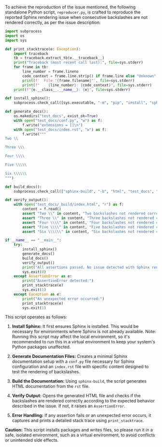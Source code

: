 To achieve the reproduction of the issue mentioned, the following standalone Python script, `reproducer.py`, is crafted to reproduce the reported Sphinx rendering issue when consecutive backslashes are not rendered correctly, as per the issue description:

```python
import subprocess
import os
import sys

def print_stacktrace(e: Exception):
    import traceback
    tb = traceback.extract_tb(e.__traceback__)
    print("Traceback (most recent call last):", file=sys.stderr)
    for frame in tb:
        line_number = frame.lineno
        code_context = frame.line.strip() if frame.line else "Unknown"
        print(f'  File "{frame.filename}"', file=sys.stderr)
        print(f"    {line_number}: {code_context}", file=sys.stderr)
    print(f"{e.__class__.__name__}: {e}", file=sys.stderr)

def install_sphinx():
    subprocess.check_call([sys.executable, "-m", "pip", "install", "sphinx"])

def generate_docs():
    os.makedirs("test_docs", exist_ok=True)
    with open("test_docs/conf.py", "w") as f:
        f.write("extensions = []\n")
    with open("test_docs/index.rst", "w") as f:
        f.write("""
Two \\

Three \\\

Four \\\\

Five \\\\\

Six \\\\\\
""")

def build_docs():
    subprocess.check_call(["sphinx-build", "-b", "html", "test_docs", "test_docs/_build"])

def verify_output():
    with open("test_docs/_build/index.html", "r") as f:
        content = f.read()
        assert "Two \\" in content, "Two backslashes not rendered correctly"
        assert "Three \\" in content, "Three backslashes not rendered correctly"
        assert "Four \\\\" in content, "Four backslashes not rendered correctly"
        assert "Five \\\\" in content, "Five backslashes not rendered correctly"
        assert "Six \\\\\\" in content, "Six backslashes not rendered correctly"

if __name__ == "__main__":
    try:
        install_sphinx()
        generate_docs()
        build_docs()
        verify_output()
        print("All assertions passed. No issue detected with Sphinx rendering.")
        sys.exit(0)
    except AssertionError as e:
        print("AssertionError detected:")
        print_stacktrace(e)
        sys.exit(1)
    except Exception as e:
        print("An unexpected error occurred:")
        print_stacktrace(e)
        sys.exit(1)
```

This script operates as follows:

1. **Install Sphinx:** It first ensures Sphinx is installed. This would be necessary for environments where Sphinx is not already available. Note: Running this script may affect the local environment, so it's recommended to run this in a virtual environment to keep your system's Python packages unaffected.

2. **Generate Documentation Files:** Creates a minimal Sphinx documentation setup with a `conf.py` file necessary for Sphinx configuration and an `index.rst` file with specific content designed to test the rendering of backslashes.

3. **Build the Documentation:** Using `sphinx-build`, the script generates HTML documentation from the `rst` file.

4. **Verify Output:** Opens the generated HTML file and checks if the backslashes are rendered correctly according to the expected behavior described in the issue. If not, it raises an `AssertionError`.

5. **Error Handling:** If any assertion fails or an unexpected error occurs, it captures and prints a detailed stack trace using `print_stacktrace`.

**Caution:** This script installs packages and writes files, so please run it in a safe, isolated environment, such as a virtual environment, to avoid conflicts or unintended side effects.